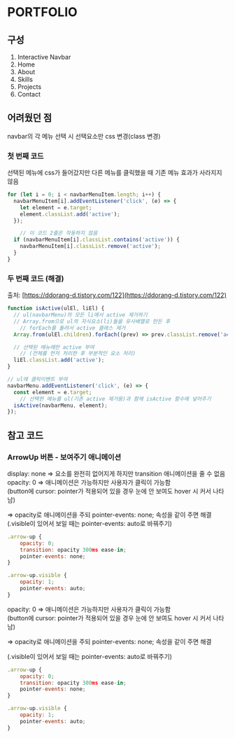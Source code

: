 # PORTFOLIO

## 구성
1. Interactive Navbar
2. Home
3. About
4. Skills
5. Projects
6. Contact

## 어려웠던 점

navbar의 각 메뉴 선택 시 선택요소만 css 변경(class 변경)

### 첫 번째 코드

선택된 메뉴에 css가 들어갔지만 다른 메뉴를 클릭했을 때 기존 메뉴 효과가 사라지지 않음

```jsx
for (let i = 0; i < navbarMenuItem.length; i++) {
  navbarMenuItem[i].addEventListener('click', (e) => {
    let element = e.target;
    element.classList.add('active');
  });

	// 이 코드 2줄은 작동하지 않음
  if (navbarMenuItem[i].classList.contains('active')) {
    navbarMenuItem[i].classList.remove('active');
  }
}
```

### 두 번째 코드 (해결)

출처: [https://ddorang-d.tistory.com/122](https://ddorang-d.tistory.com/122)

```jsx
function isActive(ulEl, liEl) {
  // ul(navbarMenu)의 모든 li에서 active 제거하기
  // Array.from으로 ul의 자식요소(li)들을 유사배열로 만든 후 
	// forEach를 돌려서 active 클래스 제거
  Array.from(ulEl.children).forEach((prev) => prev.classList.remove('active'));

  // 선택된 메뉴에만 active 부여
	// (전체를 먼저 처리한 후 부분적인 요소 처리)
  liEl.classList.add('active');
}

// ul에 클릭이벤트 부여
navbarMenu.addEventListener('click', (e) => {
  const element = e.target;
	// 선택한 메뉴를 ul(기존 active 제거용)과 함께 isActive 함수에 넣어주기
  isActive(navbarMenu, element);
});
```

## 참고 코드

### ArrowUp 버튼 - 보여주기 애니메이션

display: none ⇒ 요소를 완전히 없어지게 하지만 transition 애니메이션을 줄 수 없음 <br/>
opacity: 0 ⇒ 애니메이션은 가능하지만 사용자가 클릭이 가능함 <br/>
(button에 cursor: pointer가 적용되어 있을 경우 눈에 안 보여도 hover 시 커서 나타남)

⇒ opacity로 애니메이션을 주되 pointer-events: none; 속성을 같이 주면 해결 <br/>
(.visible이 있어서 보일 때는 pointer-events: auto로 바꿔주기)

```jsx
.arrow-up {
	opacity: 0;
	transition: opacity 300ms ease-in;
	pointer-events: none;
}

.arrow-up.visible {
	opacity: 1;
	pointer-events: auto;
}
```

opacity: 0 ⇒ 애니메이션은 가능하지만 사용자가 클릭이 가능함 <br/>
(button에 cursor: pointer가 적용되어 있을 경우 눈에 안 보여도 hover 시 커서 나타남)

⇒ opacity로 애니메이션을 주되 pointer-events: none; 속성을 같이 주면 해결 

(.visible이 있어서 보일 때는 pointer-events: auto로 바꿔주기)

```jsx
.arrow-up {
	opacity: 0;
	transition: opacity 300ms ease-in;
	pointer-events: none;
}

.arrow-up.visible {
	opacity: 1;
	pointer-events: auto;
}
```
